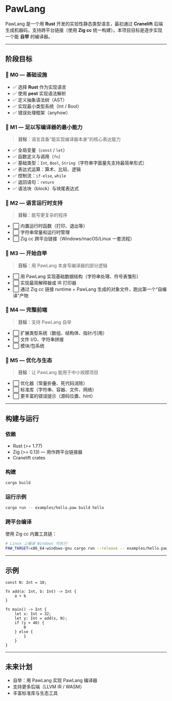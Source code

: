 # PawLang

PawLang 是一个用 **Rust** 开发的实验性静态类型语言，最初通过 **Cranelift** 后端生成机器码，支持跨平台链接（使用 **Zig cc** 统一构建）。本项目目标是逐步实现一个能 **自举** 的编译器。

---

## 阶段目标

### 🔹 M0 — 基础设施

* ✅ 选择 **Rust** 作为实现语言
* ✅ 使用 **pest** 实现语法解析
* ✅ 定义抽象语法树（AST）
* ✅ 实现最小类型系统（Int / Bool）
* ✅ 错误处理框架（anyhow）

### 🔹 M1 — 足以写编译器的最小能力

> **目标**：语言具备“能实现编译器本身”的核心表达能力

* ✅ 全局变量（`const` / `let`）
* ✅ 函数定义与调用（`fn`）
* ✅ 基础类型：`Int`, `Bool`, `String`（字符串字面量先支持最简单形式）
* ✅ 表达式运算：算术、比较、逻辑
* ✅ 控制流：`if-else`, `while`
* ✅ 返回语句：`return`
* ✅ 语法块（block）与块尾表达式

### 🔹 M2 — 语言运行时支持

> **目标**：能写更复杂的程序

* ⬜ 内置运行时函数（打印、退出等）
* ⬜ 字符串常量和运行时管理
* ⬜ Zig cc 跨平台链接（Windows/macOS/Linux 一套流程）

### 🔹 M3 — 开始自举

> **目标**：用 PawLang 本身写编译器的部分逻辑

* ⬜ 用 PawLang 实现基础数据结构（字符串处理、符号表雏形）
* ⬜ 实现最简解释器或 IR 打印器
* ⬜ 通过 Zig cc 链接 runtime + PawLang 生成的对象文件，跑出第一个“自编译”产物

### 🔹 M4 — 完整前端

> **目标**：支持 PawLang 自举

* ⬜ 扩展类型系统（数组、结构体、指针/引用）
* ⬜ 文件 I/O、字符串拼接
* ⬜ 模块/包系统

### 🔹 M5 — 优化与生态

> **目标**：让 PawLang 能用于中小规模项目

* ⬜ 优化器（常量折叠、死代码消除）
* ⬜ 标准库（字符串、容器、文件、网络）
* ⬜ 更丰富的错误提示（源码位置、hint）

---

## 构建与运行

### 依赖

* Rust (>= 1.77)
* Zig (>= 0.13) — 用作跨平台链接器
* Cranelift crates

### 构建

```bash
cargo build
```

### 运行示例

```bash
cargo run -- examples/hello.paw build hello
```

### 跨平台编译

使用 Zig cc 内置工具链：

```bash
# Linux 上编译 Windows 可执行
PAW_TARGET=x86_64-windows-gnu cargo run --release -- examples/hello.paw build hello
```

---

## 示例

```paw
const N: Int = 10;

fn add(a: Int, b: Int) -> Int {
    a + b
}

fn main() -> Int {
    let x: Int = 32;
    let y: Int = add(x, N);
    if (y > 40) {
        0
    } else {
        1
    }
}
```

---

## 未来计划

* 自举：用 PawLang 实现 PawLang 编译器
* 支持更多后端（LLVM IR / WASM）
* 丰富标准库与生态工具
